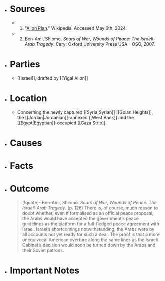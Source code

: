 - # Sources
  - 1. "[Allon Plan](https://en.wikipedia.org/wiki/Allon_Plan)." Wikipedia. Accessed May 6th, 2024.
  - 2. Ben-Ami, Shlomo. *Scars of War, Wounds of Peace: The Israeli-Arab Tragedy*. Cary: Oxford University Press USA - OSO, 2007.
- # Parties
  - [[Israel]], drafted by [[Yigal Allon]]
- # Location
  - Concerning the newly captured [[Syria|Syrian]] [[Golan Heights]], the [[Jordan|Jordanian]]-annexed [[West Bank]] and the [[Egypt|Egyptian]]-occupied [[Gaza Strip]].
- # Causes
- # Facts
- # Outcome
  
  >[!quote]- Ben-Ami, Shlomo. *Scars of War, Wounds of Peace: The Israeli-Arab Tragedy*. (p. 126)
  >There is, of course, much reason to doubt whether, even if formalised as an official peace proposal, the Arabs would have accepted the government’s peace guidelines as the platform for a full-fledged peace agreement with Israel. Israel’s shortcomings notwithstanding, the Arabs were by all accounts not yet ready for such a deal. The proof is that a more unequivocal American overture along the same lines as the Israeli Cabinet’s decision would soon be turned down by the Arabs and their Soviet patrons.
- # Important Notes
#